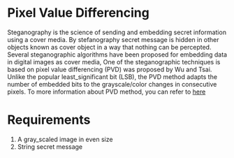 # Pixel Value Differencing
Steganography is the science of sending and embedding secret information using a cover media. By stefanography secret message is hidden in other objects known as cover object in a way that nothing can be percepted. Several steganographic algorithms have been proposed for
embedding data in digital images as cover media, One of the steganographic techniques is based on pixel value differencing (PVD) was proposed by Wu and Tsai. Unlike the popular least_significant bit (LSB), the PVD method adapts the number of embedded bits to the grayscale/color changes in consecutive pixels. To more information about PVD method, you can refer to [here](https://www.sciencedirect.com/science/article/abs/pii/S0167865502004026)  
# Requirements
1. A gray_scaled image in even size
2. String secret message
